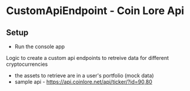 # CustomApiEndpoint - Coin Lore Api
## Setup 
- Run the console app

Logic to create a custom api endpoints to retreive data for different cryptocurrencies

* the assets to retrieve are in a user's portfolio (mock data)
* sample api - https://api.coinlore.net/api/ticker/?id=90,80
